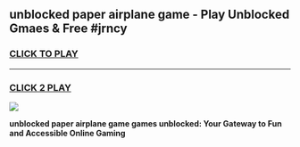 
## unblocked paper airplane game - Play Unblocked Gmaes & Free #jrncy
<h3>
<a href="https://premium.freeplayer.one?title=unblocked_paper_airplane_game&ref=03M">CLICK TO PLAY</a></h3>
<hr>

<h3>
<a href="https://premium.freeplayer.one?title=unblocked_paper_airplane_game&ref=03M">CLICK 2 PLAY</a>
  
</h3>

<a href="https://premium.freeplayer.one?title=unblocked_paper_airplane_game&ref=03M"><img src="https://clearcache.store/games.png"></a>


**unblocked paper airplane game games unblocked: Your Gateway to Fun and Accessible Online Gaming**
